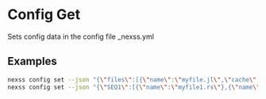 # Config Get

Sets config data in the config file \_nexss.yml

## Examples

```sh
nexss config set --json "{\"files\":[{\"name\":\"myfile.jl\",\"cache\":\"20s\"}],\"debug\":false}"
nexss config set --json "{\"SEQ1\":[{\"name\":\"myfile1.rs\"},{\"name\":\"myfile2.java\"}]}"
```
